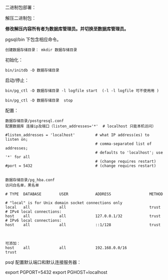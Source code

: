 二进制包部署：

解压二进制包：

**修改解压内容所有者为数据库管理员。并切换至数据库管理员。**

pgsql/bin 下包含相应命令。

```
创建数据存储目录： mkdir 数据存储目录
```

初始化：

```
bin/initdb -D 数据存储目录
```

启动/停止：

```
bin/pg_ctl -D 数据存储目录 -l logfile start  (-l -l logfile 可不使用用 )

bin/pg_ctl -D 数据存储目录  stop 
```

配置：

```
数据存储目录/postgresql.conf 
配置数据库 连接ip及端口（listen_addresses='*'  # localhost 只能本机访问）

#listen_addresses = 'localhost'         # what IP address(es) to listen on;
                                        # comma-separated list of addresses;
                                        # defaults to 'localhost'; use '*' for all
                                        # (change requires restart)
#port = 5432                            # (change requires restart)


数据存储目录/pg_hba.conf
访问白名单，黑名单

# TYPE  DATABASE        USER            ADDRESS                 METHOD

# "local" is for Unix domain socket connections only
local   all             all                                     trust
# IPv4 local connections:
host    all             all             127.0.0.1/32            trust
# IPv6 local connections:
host    all             all             ::1/128                 trust



可添加：
host    all             all             192.168.0.0/16            trust
```

psql 配置默认端口和默认连接服务器：

export PGPORT=5432
export PGHOST=localhost




